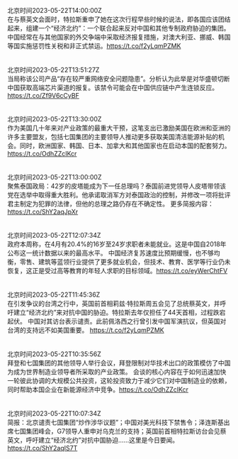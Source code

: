 北京时间2023-05-22T14:00:00Z<br>在与蔡英文会面时，特拉斯重申了她在这次行程早些时候的说法，即各国应该团结起来，组建一个“经济北约”：一个联合起来反对中国和其他专制政府胁迫的集团。
中国经常在与其他国家的外交争端中采取经济报复措施，对澳大利亚、挪威、韩国等国实施惩罚性关税和非正式禁运。https://t.co/f2yLqmPZMK<br><br><br>北京时间2023-05-22T13:51:27Z<br>当局称该公司产品“存在较严重网络安全问题隐患”。分析认为此举是对华盛顿切断中国获取高端芯片渠道的报复。该禁令可能会在中国供应链中产生连锁反应。https://t.co/Zf9V6cCyBF<br><br><br>北京时间2023-05-22T13:30:00Z<br>作为美国几十年来对产业政策的最重大干预，这笔支出已激励美国在欧洲和亚洲的许多主要盟友，包括七国集团的主要领导人推动更多获取美国清洁能源补贴的机会。同时，欧洲国家、韩国、日本、加拿大和其他国家也在启动本国的配套努力。 https://t.co/OdhZZcIKcr<br><br><br>北京时间2023-05-22T13:00:00Z<br>聚焦泰国政局：42岁的皮塔能成为下一任总理吗？泰国前进党领导人皮塔带领该党在选举中取得重大胜利。他承诺取消军方对泰国政治的控制，并修改一项将批评君主制定为犯罪的法律，但他的总理之路仍存在不确定性。
更多简报内容： https://t.co/ShY2aqJpXr<br><br><br>北京时间2023-05-22T12:07:34Z<br>政府本周称，在4月有20.4%的16岁至24岁求职者未能就业。这是中国自2018年公布这一统计数据以来的最高水平。
中国经济复苏速度比预期缓慢，也不够均衡，零售、建筑等蓝领行业提供了更多就业机会，但技术、教育、医学等行业仍未恢复，这正是受过高等教育的年轻人求职的目标领域。https://t.co/eyWerChtFV<br><br><br>北京时间2023-05-22T11:45:36Z<br>在引发争议的台湾之行中，英国前首相莉兹·特拉斯周五会见了总统蔡英文，并呼吁建立“经济北约”来对抗中国的胁迫。特拉斯去年仅担任了44天首相，过程跌宕起伏。
中国对其访台表示谴责。此前佩洛西之行曾引发中国军演抗议，但英国对台湾的支持远不如美国重要。
https://t.co/f2yLqmPZMK<br><br><br>北京时间2023-05-22T10:35:56Z<br>拜登和七国集团的其他领导人举行会议，拜登限制对华技术出口的政策模仿了中国为成为世界制造业领导者所采取的产业政策。
会谈的核心内容在于如何迅速加快一轮彼此协调的大规模公共投资，这轮投资致力于减少它们对中国制造业的依赖，同时帮助本国企业在新能源经济中竞争。https://t.co/OdhZZcIKcr<br><br><br>北京时间2023-05-22T10:07:34Z<br>简报：北京谴责七国集团“炒作涉华议题”；中国对美光科技下禁售令；泽连斯基出席七国集团峰会，G7领导人重申对乌克兰的支持；英国前首相特拉斯访台会见蔡英文，呼吁建立“经济北约”对抗中国胁迫……这里是今日要闻。https://t.co/ShY2aqIS7T<br><br><br>
